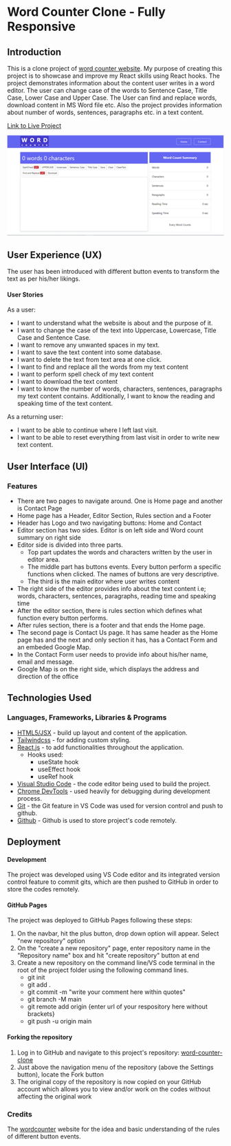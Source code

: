 # Word Counter Clone - Fully Responsive

## Introduction

This is a clone project of [word counter website](https://wordcounter.net/). My purpose of creating this project is to showcase and improve my React skills using React hooks. The project demonstrates information about the content user writes in a word editor. The user can change case of the words to Sentence Case, Title Case, Lower Case and Upper Case. The User can find and replace words, download content in MS Word file etc. Also the project provides information about number of words, sentences, paragraphs etc. in a text content.

[Link to Live Project](https://wordcounterclone.netlify.app/)

![word counter home page](/public/word-counter.png)

## User Experience (UX)

The user has been introduced with different button events to transform the text as per his/her likings.

#### User Stories

As a user:

- I want to understand what the website is about and the purpose of it.
- I want to change the case of the text into Uppercase, Lowercase, Title Case and Sentence Case.
- I want to remove any unwanted spaces in my text.
- I want to save the text content into some database.
- I want to delete the text from text area at one click.
- I want to find and replace all the words from my text content
- I want to perform spell check of my text content
- I want to download the text content
- I want to know the number of words, characters, sentences, paragraphs my text content contains. Additionally, I want to know the reading and speaking time of the text content.

As a returning user:

- I want to be able to continue where I left last visit.
- I want to be able to reset everything from last visit in order to write new text content.

## User Interface (UI)

### Features

- There are two pages to navigate around. One is Home page and another is Contact Page
- Home page has a Header, Editor Section, Rules section and a Footer
- Header has Logo and two navigating buttons: Home and Contact
- Editor section has two sides. Editor is on left side and Word count summary on right side
- Editor side is divided into three parts.
  - Top part updates the words and characters written by the user in editor area.
  - The middle part has buttons events. Every button perform a specific functions when clicked. The names of buttons are very descriptive.
  - The third is the main editor where user writes content
- The right side of the editor provides info about the text content i.e; words, characters, sentences, paragraphs, reading time and speaking time
- After the editor section, there is rules section which defines what function every button performs.
- After rules section, there is a footer and that ends the Home page.
- The second page is Contact Us page. It has same header as the Home page has and the next and only section it has, has a Contact Form and an embeded Google Map.
- In the Contact Form user needs to provide info about his/her name, email and message.
- Google Map is on the right side, which displays the address and direction of the office

## Technologies Used

### Languages, Frameworks, Libraries & Programs

- [HTML5/JSX](https://reactjs.org/docs/introducing-jsx.html) - build up layout and content of the application.
- [Tailwindcss](https://tailwindcss.com/) - for adding custom styling.
- [React.js](https://reactjs.org/) - to add functionalities throughout the application.
  - Hooks used:
    - useState hook
    - useEffect hook
    - useRef hook
- [Visual Studio Code](https://code.visualstudio.com/) - the code editor being used to build the project.
- [Chrome DevTools](https://developer.chrome.com/docs/devtools/) - used heavily for debugging during development process.
- [Git](https://git-scm.com/) - the Git feature in VS Code was used for version control and push to github.
- [Github](https://github.com/) - Github is used to store project's code remotely.

## Deployment

#### Development

The project was developed using VS Code editor and its integrated version control feature to commit gits, which are then pushed to GitHub in order to store the codes remotely.

#### GitHub Pages

The project was deployed to GitHub Pages following these steps:

1. On the navbar, hit the plus button, drop down option will appear. Select "new repository" option
2. On the "create a new repository" page, enter repository name in the "Repository name" box and hit "create repository" button at end
3. Create a new repository on the command line/VS code terminal in the root of the project folder using the following command lines.
   - git init
   - git add .
   - git commit -m "write your comment here within quotes"
   - git branch -M main 
   - git remote add origin {enter url of your respository here without brackets}
   - git push -u origin main

#### Forking the repository

1. Log in to GitHub and navigate to this project's repository: [word-counter-clone](muneebali500/word-counter-clone-react)
2. Just above the navigation menu of the repository (above the Settings button), locate the Fork button
3. The original copy of the repository is now copied on your GitHub account which allows you to view and/or work on the codes without affecting the original work

### Credits

The [wordcounter](https://wordcounterclone.netlify.app/) website for the idea and basic understanding of the rules of different button events.
